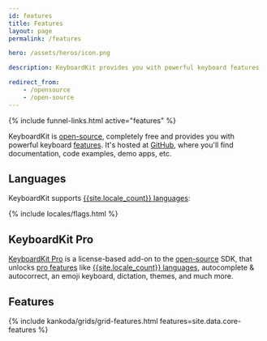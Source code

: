 ```yaml
---
id: features
title: Features
layout: page
permalink: /features

hero: /assets/heros/icon.png

description: KeyboardKit provides you with powerful keyboard features

redirect_from: 
    - /opensource
    - /open-source
---
```


{% include funnel-links.html active="features" %}

KeyboardKit is [open-source]({{site.github_url}}), completely free and provides you with powerful keyboard [features](#features). It's hosted at [GitHub]({{site.github_url}}), where you'll find documentation, code examples, demo apps, etc.


## Languages

KeyboardKit supports [{{site.locale_count}} languages](/locales):

{% include locales/flags.html %}


## KeyboardKit Pro

[KeyboardKit Pro](/pro) is a license-based add-on to the [open-source]({{site.github_url}}) SDK, that unlocks [pro features](/pro#features) like [{{site.locale_count}} languages](/locales), autocomplete & autocorrect, an emoji keyboard, dictation, themes, and much more.


## Features

{% include kankoda/grids/grid-features.html features=site.data.core-features %}